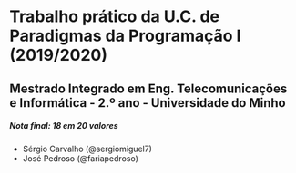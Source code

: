 # Trabalho prático da U.C. de Paradigmas da Programação I (2019/2020)

## Mestrado Integrado em Eng. Telecomunicações e Informática - 2.º ano - Universidade do Minho

##### Nota final: 18 em 20 valores

- Sérgio Carvalho (@sergiomiguel7)
- José Pedroso (@fariapedroso)
